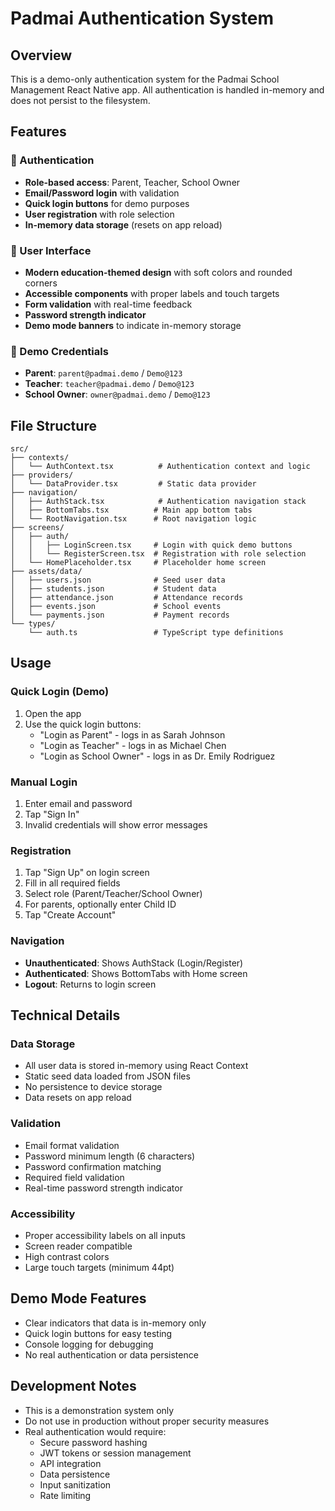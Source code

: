 # Padmai Authentication System

## Overview
This is a demo-only authentication system for the Padmai School Management React Native app. All authentication is handled in-memory and does not persist to the filesystem.

## Features

### 🔐 Authentication
- **Role-based access**: Parent, Teacher, School Owner
- **Email/Password login** with validation
- **Quick login buttons** for demo purposes
- **User registration** with role selection
- **In-memory data storage** (resets on app reload)

### 📱 User Interface
- **Modern education-themed design** with soft colors and rounded corners
- **Accessible components** with proper labels and touch targets
- **Form validation** with real-time feedback
- **Password strength indicator**
- **Demo mode banners** to indicate in-memory storage

### 🎯 Demo Credentials
- **Parent**: `parent@padmai.demo` / `Demo@123`
- **Teacher**: `teacher@padmai.demo` / `Demo@123`
- **School Owner**: `owner@padmai.demo` / `Demo@123`

## File Structure

```
src/
├── contexts/
│   └── AuthContext.tsx          # Authentication context and logic
├── providers/
│   └── DataProvider.tsx         # Static data provider
├── navigation/
│   ├── AuthStack.tsx            # Authentication navigation stack
│   ├── BottomTabs.tsx          # Main app bottom tabs
│   └── RootNavigation.tsx      # Root navigation logic
├── screens/
│   ├── auth/
│   │   ├── LoginScreen.tsx     # Login with quick demo buttons
│   │   └── RegisterScreen.tsx  # Registration with role selection
│   └── HomePlaceholder.tsx     # Placeholder home screen
├── assets/data/
│   ├── users.json              # Seed user data
│   ├── students.json           # Student data
│   ├── attendance.json         # Attendance records
│   ├── events.json             # School events
│   └── payments.json           # Payment records
└── types/
    └── auth.ts                 # TypeScript type definitions
```

## Usage

### Quick Login (Demo)
1. Open the app
2. Use the quick login buttons:
   - "Login as Parent" - logs in as Sarah Johnson
   - "Login as Teacher" - logs in as Michael Chen  
   - "Login as School Owner" - logs in as Dr. Emily Rodriguez

### Manual Login
1. Enter email and password
2. Tap "Sign In"
3. Invalid credentials will show error messages

### Registration
1. Tap "Sign Up" on login screen
2. Fill in all required fields
3. Select role (Parent/Teacher/School Owner)
4. For parents, optionally enter Child ID
5. Tap "Create Account"

### Navigation
- **Unauthenticated**: Shows AuthStack (Login/Register)
- **Authenticated**: Shows BottomTabs with Home screen
- **Logout**: Returns to login screen

## Technical Details

### Data Storage
- All user data is stored in-memory using React Context
- Static seed data loaded from JSON files
- No persistence to device storage
- Data resets on app reload

### Validation
- Email format validation
- Password minimum length (6 characters)
- Password confirmation matching
- Required field validation
- Real-time password strength indicator

### Accessibility
- Proper accessibility labels on all inputs
- Screen reader compatible
- High contrast colors
- Large touch targets (minimum 44pt)

## Demo Mode Features
- Clear indicators that data is in-memory only
- Quick login buttons for easy testing
- Console logging for debugging
- No real authentication or data persistence

## Development Notes
- This is a demonstration system only
- Do not use in production without proper security measures
- Real authentication would require:
  - Secure password hashing
  - JWT tokens or session management
  - API integration
  - Data persistence
  - Input sanitization
  - Rate limiting
